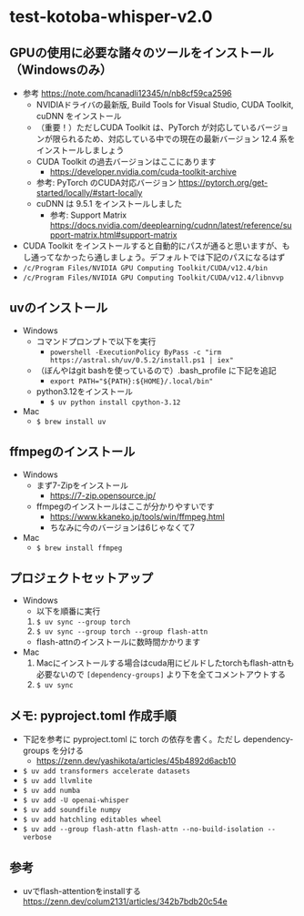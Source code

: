 # test-kotoba-whisper-v2.0

## GPUの使用に必要な諸々のツールをインストール（Windowsのみ）

- 参考 https://note.com/hcanadli12345/n/nb8cf59ca2596
  - NVIDIAドライバの最新版, Build Tools for Visual Studio, CUDA Toolkit, cuDNN をインストール
  - （重要！）ただしCUDA Toolkit は、PyTorch が対応しているバージョンが限られるため、対応している中での現在の最新バージョン 12.4 系をインストールしましょう
  - CUDA Toolkit の過去バージョンはここにあります
    - https://developer.nvidia.com/cuda-toolkit-archive
  - 参考: PyTorch のCUDA対応バージョン https://pytorch.org/get-started/locally/#start-locally
  - cuDNN は 9.5.1 をインストールしました
    - 参考: Support Matrix https://docs.nvidia.com/deeplearning/cudnn/latest/reference/support-matrix.html#support-matrix
-  CUDA Toolkit をインストールすると自動的にパスが通ると思いますが、もし通ってなかったら通しましょう。デフォルトでは下記のパスになるはず
  - `/c/Program Files/NVIDIA GPU Computing Toolkit/CUDA/v12.4/bin`
  - `/c/Program Files/NVIDIA GPU Computing Toolkit/CUDA/v12.4/libnvvp`

## uvのインストール

- Windows
  - コマンドプロンプトで以下を実行
    - `powershell -ExecutionPolicy ByPass -c "irm https://astral.sh/uv/0.5.2/install.ps1 | iex"`
  - （ぼんやはgit bashを使っているので）.bash_profile に下記を追記
    - `export PATH="${PATH}:${HOME}/.local/bin"`
  - python3.12をインストール
    - `$ uv python install cpython-3.12`
- Mac
  - `$ brew install uv`

## ffmpegのインストール

- Windows
  - まず7-Zipをインストール
    - https://7-zip.opensource.jp/
  - ffmpegのインストールはここが分かりやすいです
    - https://www.kkaneko.jp/tools/win/ffmpeg.html
    - ちなみに今のバージョンは6じゃなくて7
- Mac
  - `$ brew install ffmpeg`

## プロジェクトセットアップ
- Windows
  - 以下を順番に実行
  1. `$ uv sync --group torch`
  2. `$ uv sync --group torch --group flash-attn`
    - flash-attnのインストールに数時間かかります
- Mac
  1. Macにインストールする場合はcuda用にビルドしたtorchもflash-attnも必要ないので `[dependency-groups]` より下を全てコメントアウトする
  2. `$ uv sync`

## メモ: pyproject.toml 作成手順

- 下記を参考に pyproject.toml に torch の依存を書く。ただし dependency-groups を分ける
  - https://zenn.dev/yashikota/articles/45b4892d6acb10
- `$ uv add transformers accelerate datasets`
- `$ uv add llvmlite`
- `$ uv add numba`
- `$ uv add -U openai-whisper`
- `$ uv add soundfile numpy`
- `$ uv add hatchling editables wheel`
- `$ uv add --group flash-attn flash-attn --no-build-isolation --verbose`

## 参考
- uvでflash-attentionをinstallする
  https://zenn.dev/colum2131/articles/342b7bdb20c54e
